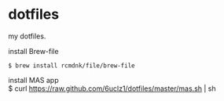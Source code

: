 # dotfiles
my dotfiles.

install Brew-file

    $ brew install rcmdnk/file/brew-file
    
install MAS app    
    $ curl https://raw.github.com/6uclz1/dotfiles/master/mas.sh | sh
    
